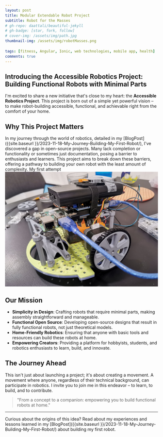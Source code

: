 ```yaml
---
layout: post
title: Modular Extendable Robot Project
subtitle: Robot for the Masses
# gh-repo: daattali/beautiful-jekyll
# gh-badge: [star, fork, follow]
# cover-img: /assets/img/path.jpg
thumbnail-img: /assets/img/robotMasses.png

tags: [fitness, Angular, Ionic, web technologies, mobile app, health]
comments: true
---
```


## Introducing the Accessible Robotics Project: Building Functional Robots with Minimal Parts

I'm excited to share a new initiative that's close to my heart: the **Accessible Robotics Project**. This project is born out of a simple yet powerful vision – to make robot-building accessible, functional, and achievable right from the comfort of your home.

## Why This Project Matters

In my journey through the world of robotics, detailed in my [BlogPost]({{site.baseurl }}/2023-11-18-My-Journey-Building-My-First-Robot/), I've discovered a gap in open-source projects. Many lack completion or functionality or sometimes just documentation, posing a barrier to enthusiasts and learners. This project aims to break down these barriers, offering a pathway to building your own robot with the least amount of complexity.
My first attempt
![first robot attempt](/assets/img/robot1/assembled.jpg)

## Our Mission

- **Simplicity in Design**: Crafting robots that require minimal parts, making assembly straightforward and manageable.
- **Functional Open Source**: Developing open-source designs that result in fully functional robots, not just theoretical models.
- **Home-Friendly Robotics**: Ensuring that anyone with basic tools and resources can build these robots at home.
- **Empowering Creators**: Providing a platform for hobbyists, students, and robotics enthusiasts to learn, build, and innovate.

## The Journey Ahead

This isn't just about launching a project; it's about creating a movement. A movement where anyone, regardless of their technical background, can participate in robotics. I invite you to join me in this endeavor – to learn, to build, and to contribute.

> "From a concept to a companion: empowering you to build functional robots at home."

---

Curious about the origins of this idea? Read about my experiences and lessons learned in my [BlogPost]({{site.baseurl }}/2023-11-18-My-Journey-Building-My-First-Robot/) about building my first robot.


